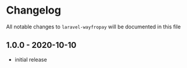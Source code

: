 # Changelog

All notable changes to `laravel-wayfropay` will be documented in this file

## 1.0.0 - 2020-10-10

- initial release
